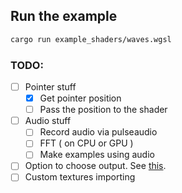 ## Run the example
```sh
cargo run example_shaders/waves.wgsl
```

### TODO:
- [ ] Pointer stuff
    - [x] Get pointer position
    - [ ] Pass the position to the shader
- [ ] Audio stuff
    - [ ] Record audio via pulseaudio
    - [ ] FFT ( on CPU or GPU )
    - [ ] Make examples using audio
- [ ] Option to choose output. See [this](https://docs.rs/smithay-client-toolkit/latest/smithay_client_toolkit/output/struct.OutputState.html#method.outputs).
- [ ] Custom textures importing
